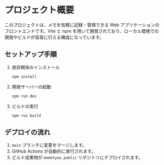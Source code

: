 # プロジェクト概要

このプロジェクトは、メモを気軽に記録・管理できる Web アプリケーションのフロントエンドです。Vite と npm を用いて開発されており、ローカル環境での開発やビルドが容易に行える構成になっています。

## セットアップ手順

1. 依存関係のインストール
   ```bash
   npm install
   ```
2. 開発サーバーの起動
   ```bash
   npm run dev
   ```
3. ビルドの実行
   ```bash
   npm run build
   ```

## デプロイの流れ

1. `main` ブランチに変更をマージします。
2. GitHub Actions が自動的に実行されます。
3. ビルド成果物が `memotyou_public` リポジトリにデプロイされます。

